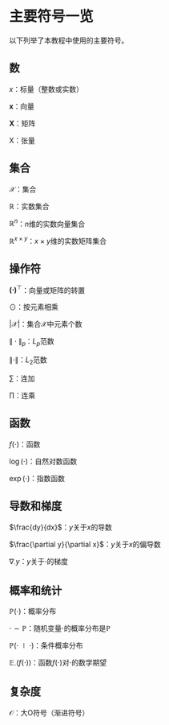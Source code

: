 # 主要符号一览


以下列举了本教程中使用的主要符号。


## 数

$x$：标量（整数或实数）

$\boldsymbol{x}$：向量

$\boldsymbol{X}$：矩阵

$\mathsf{X}$：张量


## 集合

$\mathcal{X}$：集合

$\mathbb{R}$：实数集合

$\mathbb{R}^n$：$n$维的实数向量集合

$\mathbb{R}^{x \times y}$：$x \times y$维的实数矩阵集合


## 操作符

$\boldsymbol{(\cdot)}^\top$：向量或矩阵的转置

$\odot$：按元素相乘

$| \mathcal{X}|$：集合$\mathcal{X}$中元素个数

$\|\cdot\|_p$：$L_p$范数

$\|\cdot\|$：$L_2$范数

$\sum$：连加

$\prod$：连乘


## 函数

$f(\cdot)$：函数

$\log(\cdot)$：自然对数函数

$\exp(\cdot)$：指数函数


## 导数和梯度

$\frac{dy}{dx}$：$y$关于$x$的导数

$\frac{\partial y}{\partial x}$：$y$关于$x$的偏导数

$\nabla_{\cdot} y$：$y$关于$\cdot$的梯度


## 概率和统计

$\mathbb{P}(\cdot)$：概率分布

$\cdot \sim \mathbb{P}$：随机变量$\cdot$的概率分布是$\mathbb{P}$

$\mathbb{P}(\cdot \mid \cdot)$：条件概率分布

$\mathbb{E}_\cdot(f(\cdot))$：函数$f(\cdot)$对$\cdot$的数学期望


## 复杂度

$\mathcal{O}$：大O符号（渐进符号）
